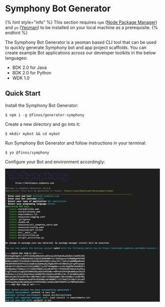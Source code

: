 # Symphony Bot Generator

{% hint style="info" %}
This section requires `npm` ([Node Package Manager](https://www.npmjs.com/)) and `yo` ([Yeoman](https://yeoman.io/)) to be installed on your local machine as a prerequisite.
{% endhint %}

The Symphony Bot Generator is a yeoman based CLI tool that can be used to quickly generate Symphony bot and app project scaffolds. You can create example Bot applications across our developer toolkits in the below languages:

* BDK 2.0 for Java
* BDK 2.0 for Python
* WDK 1.0

## Quick Start

Install the Symphony Bot Generator:

```
$ npm i -g @finos/generator-symphony
```

Create a new directory and go into it:

```
$ mkdir mybot && cd mybot
```

Run Symphony Bot Generator and follow instructions in your terminal:

```
$ yo @finos/symphony
```

Configure your Bot and environment accordingly:

![](<../../.gitbook/assets/Screenshot 2022-07-20 at 2.23.14 pm.png>)
